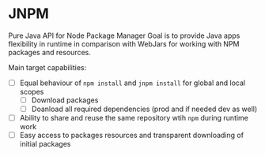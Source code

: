 # JNPM
Pure Java API for Node Package Manager
Goal is to provide Java apps flexibility in runtime in comparison with WebJars for working with NPM packages and resources.

Main target capabilities:
- [ ] Equal behaviour of `npm install` and `jnpm install` for global and local scopes
  - [ ] Download packages
  - [ ] Doanload all required dependencies (prod and if needed dev as well)
- [ ] Ability to share and reuse the same repository wtih `npm` during runtime work
- [ ] Easy access to packages resources and transparent downloading of initial packages
